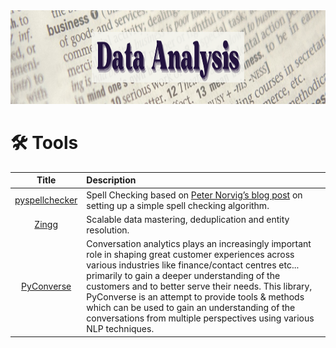 <img src="https://raw.githubusercontent.com/ElizaLo/NLP-Natural-Language-Processing/master/img/Data_Analysis.png" width="1050" height="150"/>

# 🛠️ Tools

| Title | Description |
| :---:         |          :--- |
|[pyspellchecker](https://pypi.org/project/pyspellchecker/)|Spell Checking based on [Peter Norvig’s blog post](https://norvig.com/spell-correct.html) on setting up a simple spell checking algorithm.|
|[Zingg](https://github.com/zinggAI/zingg)|Scalable data mastering, deduplication and entity resolution.|
|[PyConverse](https://github.com/maxent-ai/converse)|Conversation analytics plays an increasingly important role in shaping great customer experiences across various industries like finance/contact centres etc... primarily to gain a deeper understanding of the customers and to better serve their needs. This library, PyConverse is an attempt to provide tools & methods which can be used to gain an understanding of the conversations from multiple perspectives using various NLP techniques.|
